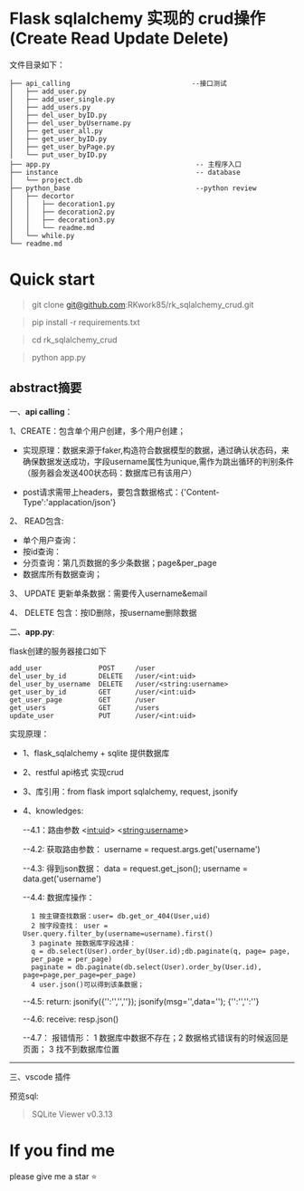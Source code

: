 # Flask sqlalchemy 实现的 crud操作(Create Read Update Delete)


文件目录如下：
~~~
├── api_calling                              --接口测试
│   ├── add_user.py
│   ├── add_user_single.py
│   ├── add_users.py
│   ├── del_user_byID.py
│   ├── del_user_byUsername.py
│   ├── get_user_all.py
│   ├── get_user_byID.py
│   ├── get_user_byPage.py
│   └── put_user_byID.py
├── app.py                                    -- 主程序入口
├── instance                                  -- database
│   └── project.db
├── python_base                               --python review  
│   ├── decortor
│   │   ├── decoration1.py
│   │   ├── decoration2.py
│   │   ├── decoration3.py
│   │   └── readme.md
│   └── while.py
└── readme.md
~~~
# Quick start

>git clone git@github.com:RKwork85/rk_sqlalchemy_crud.git

>pip install -r requirements.txt

>cd rk_sqlalchemy_crud

>python app.py

## abstract摘要

一、**api calling**：

1、CREATE：包含单个用户创建，多个用户创建；

- 实现原理：数据来源于faker,构造符合数据模型的数据，通过确认状态码，来确保数据发送成功，字段username属性为unique,需作为跳出循环的判别条件（服务器会发送400状态码：数据库已有该用户）
    
- post请求需带上headers，要包含数据格式：{'Content-Type':'applacation/json'}

2、 READ包含: 
- 单个用户查询：
- 按id查询：
- 分页查询：第几页数据的多少条数据；page&per_page
- 数据库所有数据查询；

3、 UPDATE 更新单条数据：需要传入username&email

4、 DELETE 包含：按ID删除，按username删除数据

二、**app.py**:

flask创建的服务器接口如下

```
add_user              POST     /user                  
del_user_by_id        DELETE   /user/<int:uid>        
del_user_by_username  DELETE   /user/<string:username>
get_user_by_id        GET      /user/<int:uid>        
get_user_page         GET      /user                  
get_users             GET      /users                 
update_user           PUT      /user/<int:uid>   
```

实现原理：

- 1、flask_sqlalchemy + sqlite 提供数据库
- 2、restful api格式 实现crud
- 3、库引用：from flask import sqlalchemy, request, jsonify 
- 4、knowledges: 
    
    --4.1：路由参数 <<int:uid>> <<string:username>>

    --4.2: 获取路由参数： username = request.args.get('username')

    --4.3: 得到json数据： data  = request.get_json(); username = data.get('username')

    --4.4: 数据库操作：

        1 按主键查找数据：user= db.get_or_404(User,uid)
        2 按字段查找： user = User.query.filter_by(username=username).first()
        3 paginate 按数据库字段选择：
        q = db.select(User).order_by(User.id);db.paginate(q, page= page, 
        per_page = per_page)
        paginate = db.paginate(db.select(User).order_by(User.id), page=page,per_page=per_page)
        4 user.json()可以得到该条数据；
    
    --4.5: return: jsonify({'':'','',''}); jsonify(msg='',data=''); {'':'','':''} 

    --4.6: receive: resp.json()

    --4.7： 报错情形： 1 数据库中数据不存在；2 数据格式错误有的时候返回是页面； 3 找不到数据库位置

---

三、vscode 插件 

预览sql:

> SQLite Viewer v0.3.13

# If you find me

please give me a star ⭐ 
